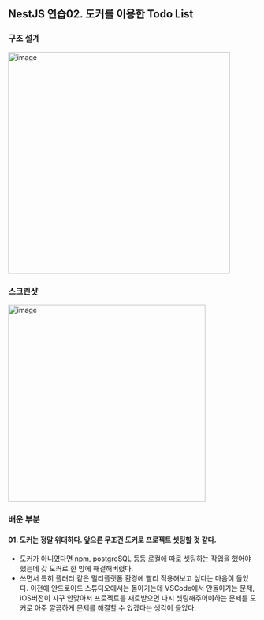 ## NestJS 연습02. 도커를 이용한 Todo List

### 구조 설계

<img width="450" alt="image" src="https://github.com/user-attachments/assets/1a2f99d9-3a32-42fb-be8c-14f432c60887">


<br/>


### 스크린샷

<img width="400" alt="image" src="https://github.com/user-attachments/assets/6615d264-3b52-4d8a-8553-5e92a6d07757">


<br/>

### 배운 부분

#### 01. 도커는 정말 위대하다. 앞으론 무조건 도커로 프로젝트 셋팅할 것 같다.

- 도커가 아니였다면 npm, postgreSQL 등등 로컬에 따로 셋팅하는 작업을 했어야했는데 갓 도커로 한 방에 해결해버렸다.
- 쓰면서 특히 플러터 같은 멀티플랫폼 환경에 빨리 적용해보고 싶다는 마음이 들었다. 이전에 안드로이드 스튜디오에서는 돌아가는데 VSCode에서 안돌아가는 문제, iOS버전이 자꾸 안맞아서 프로젝트를 새로받으면 다시 셋팅해주어야하는 문제를 도커로 아주 깔끔하게 문제를 해결할 수 있겠다는 생각이 들었다.
